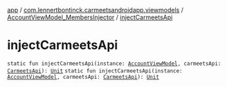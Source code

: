 [app](../../index.md) / [com.lennertbontinck.carmeetsandroidapp.viewmodels](../index.md) / [AccountViewModel_MembersInjector](index.md) / [injectCarmeetsApi](./inject-carmeets-api.md)

# injectCarmeetsApi

`static fun injectCarmeetsApi(instance: `[`AccountViewModel`](../-account-view-model/index.md)`, carmeetsApi: `[`CarmeetsApi`](../../com.lennertbontinck.carmeetsandroidapp.networks/-carmeets-api/index.md)`): `[`Unit`](https://kotlinlang.org/api/latest/jvm/stdlib/kotlin/-unit/index.html)
`static fun injectCarmeetsApi(instance: `[`AccountViewModel`](../-account-view-model/index.md)`, carmeetsApi: `[`CarmeetsApi`](../../com.lennertbontinck.carmeetsandroidapp.networks/-carmeets-api/index.md)`): `[`Unit`](https://kotlinlang.org/api/latest/jvm/stdlib/kotlin/-unit/index.html)